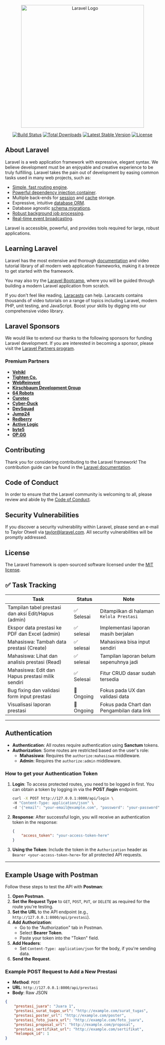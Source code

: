 <p align="center"><a href="https://laravel.com" target="_blank"><img src="https://raw.githubusercontent.com/laravel/art/master/logo-lockup/5%20SVG/2%20CMYK/1%20Full%20Color/laravel-logolockup-cmyk-red.svg" width="400" alt="Laravel Logo"></a></p>

<p align="center">
<a href="https://github.com/laravel/framework/actions"><img src="https://github.com/laravel/framework/workflows/tests/badge.svg" alt="Build Status"></a>
<a href="https://packagist.org/packages/laravel/framework"><img src="https://img.shields.io/packagist/dt/laravel/framework" alt="Total Downloads"></a>
<a href="https://packagist.org/packages/laravel/framework"><img src="https://img.shields.io/packagist/v/laravel/framework" alt="Latest Stable Version"></a>
<a href="https://packagist.org/packages/laravel/framework"><img src="https://img.shields.io/packagist/l/laravel/framework" alt="License"></a>
</p>

## About Laravel

Laravel is a web application framework with expressive, elegant syntax. We believe development must be an enjoyable and creative experience to be truly fulfilling. Laravel takes the pain out of development by easing common tasks used in many web projects, such as:

-   [Simple, fast routing engine](https://laravel.com/docs/routing).
-   [Powerful dependency injection container](https://laravel.com/docs/container).
-   Multiple back-ends for [session](https://laravel.com/docs/session) and [cache](https://laravel.com/docs/cache) storage.
-   Expressive, intuitive [database ORM](https://laravel.com/docs/eloquent).
-   Database agnostic [schema migrations](https://laravel.com/docs/migrations).
-   [Robust background job processing](https://laravel.com/docs/queues).
-   [Real-time event broadcasting](https://laravel.com/docs/broadcasting).

Laravel is accessible, powerful, and provides tools required for large, robust applications.

## Learning Laravel

Laravel has the most extensive and thorough [documentation](https://laravel.com/docs) and video tutorial library of all modern web application frameworks, making it a breeze to get started with the framework.

You may also try the [Laravel Bootcamp](https://bootcamp.laravel.com), where you will be guided through building a modern Laravel application from scratch.

If you don't feel like reading, [Laracasts](https://laracasts.com) can help. Laracasts contains thousands of video tutorials on a range of topics including Laravel, modern PHP, unit testing, and JavaScript. Boost your skills by digging into our comprehensive video library.

## Laravel Sponsors

We would like to extend our thanks to the following sponsors for funding Laravel development. If you are interested in becoming a sponsor, please visit the [Laravel Partners program](https://partners.laravel.com).

### Premium Partners

-   **[Vehikl](https://vehikl.com/)**
-   **[Tighten Co.](https://tighten.co)**
-   **[WebReinvent](https://webreinvent.com/)**
-   **[Kirschbaum Development Group](https://kirschbaumdevelopment.com)**
-   **[64 Robots](https://64robots.com)**
-   **[Curotec](https://www.curotec.com/services/technologies/laravel/)**
-   **[Cyber-Duck](https://cyber-duck.co.uk)**
-   **[DevSquad](https://devsquad.com/hire-laravel-developers)**
-   **[Jump24](https://jump24.co.uk)**
-   **[Redberry](https://redberry.international/laravel/)**
-   **[Active Logic](https://activelogic.com)**
-   **[byte5](https://byte5.de)**
-   **[OP.GG](https://op.gg)**

## Contributing

Thank you for considering contributing to the Laravel framework! The contribution guide can be found in the [Laravel documentation](https://laravel.com/docs/contributions).

## Code of Conduct

In order to ensure that the Laravel community is welcoming to all, please review and abide by the [Code of Conduct](https://laravel.com/docs/contributions#code-of-conduct).

## Security Vulnerabilities

If you discover a security vulnerability within Laravel, please send an e-mail to Taylor Otwell via [taylor@laravel.com](mailto:taylor@laravel.com). All security vulnerabilities will be promptly addressed.

## License

The Laravel framework is open-sourced software licensed under the [MIT license](https://opensource.org/licenses/MIT).

## ✅ Task Tracking

| Task                                                | Status     | Note                                       |
| --------------------------------------------------- | ---------- | ------------------------------------------ |
| Tampilan tabel prestasi dan aksi Edit/Hapus (admin) | ✅ Selesai | Ditampilkan di halaman `Kelola Prestasi`   |
| Ekspor data prestasi ke PDF dan Excel (admin)       | ✅ selesai | Implementasi laporan masih berjalan        |
| Mahasiswa: Tambah data prestasi (Create)            | ✅ selesai | Mahasiswa bisa input sendiri               |
| Mahasiswa: Lihat dan analisis prestasi (Read)       | ✅ selesai | Tampilan laporan belum sepenuhnya jadi     |
| Mahasiswa: Edit dan Hapus prestasi milik sendiri    | ✅ Selesai | Fitur CRUD dasar sudah tersedia            |
| Bug fixing dan validasi form input prestasi         | 🔧 Ongoing | Fokus pada UX dan validasi data            |
| Visualisasi laporan prestasi                        | 🔧 Ongoing | Fokus pada Chart dan Pengambilan data link |

---

## Authentication

-   **Authentication**: All routes require authentication using **Sanctum** tokens.
-   **Authorization**: Some routes are restricted based on the user's role:
    -   **Mahasiswa**: Requires the `authorize:mahasiswa` middleware.
    -   **Admin**: Requires the `authorize:admin` middleware.

### How to get your Authentication Token

1. **Login**:
   To access protected routes, you need to be logged in first. You can obtain a token by logging in via the **POST /login** endpoint.
    ```bash
    curl -X POST http://127.0.0.1:8000/api/login \
    -H "Content-Type: application/json" \
    -d '{"email": "your-email@example.com", "password": "your-password"}'
    ```
2. **Response**:
   After successful login, you will receive an authentication token in the response:

    ```json
    {
        "access_token": "your-access-token-here"
    }
    ```

3. **Using the Token**:
   Include the token in the `Authorization` header as `Bearer <your-access-token-here>` for all protected API requests.

---

## Example Usage with Postman

Follow these steps to test the API with **Postman**:

1. **Open Postman**.
2. **Set the Request Type** to `GET`, `POST`, `PUT`, or `DELETE` as required for the route you're testing.
3. **Set the URL** to the API endpoint (e.g., `http://127.0.0.1:8000/api/prestasi`).
4. **Add Authorization**:
    - Go to the "Authorization" tab in Postman.
    - Select **Bearer Token**.
    - Paste your token into the "Token" field.
5. **Add Headers**:
    - Set `Content-Type: application/json` for the body, if you're sending data.
6. **Send the Request**.

### Example POST Request to Add a New Prestasi

-   **Method**: `POST`
-   **URL**: `http://127.0.0.1:8000/api/prestasi`
-   **Body**: Raw JSON

```json
{
    "prestasi_juara": "Juara 1",
    "prestasi_surat_tugas_url": "http://example.com/surat_tugas",
    "prestasi_poster_url": "http://example.com/poster",
    "prestasi_foto_juara_url": "http://example.com/foto_juara",
    "prestasi_proposal_url": "http://example.com/proposal",
    "prestasi_sertifikat_url": "http://example.com/sertifikat",
    "kelompok_id": 1
}
```
